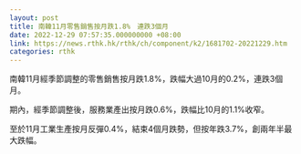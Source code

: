 ```yaml
---
layout: post
title: 南韓11月零售銷售按月跌1.8%　連跌3個月
date: 2022-12-29 07:57:35.000000000 +08:00
link: https://news.rthk.hk/rthk/ch/component/k2/1681702-20221229.htm
categories: rthk
---
```


南韓11月經季節調整的零售銷售按月跌1.8%，跌幅大過10月的0.2%，連跌3個月。

期內，經季節調整後，服務業產出按月跌0.6%，跌幅比10月的1.1%收窄。

至於11月工業生產按月反彈0.4%，結束4個月跌勢，但按年跌3.7%，創兩年半最大跌幅。
